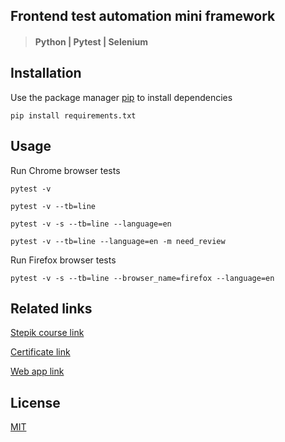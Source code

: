 ## Frontend test automation mini framework

> #### Python | Pytest | Selenium

## Installation

Use the package manager [pip](https://pip.pypa.io/en/stable/) to install dependencies

```
pip install requirements.txt 
```

## Usage

Run Chrome browser tests

```
pytest -v
```
```
pytest -v --tb=line
```
```
pytest -v -s --tb=line --language=en
```
```
pytest -v --tb=line --language=en -m need_review
```

Run Firefox browser tests

```
pytest -v -s --tb=line --browser_name=firefox --language=en
```

## Related links

[Stepik course link](https://stepik.org/course/575/)

[Certificate link](https://stepik.org/cert/230000)

[Web app link](http://selenium1py.pythonanywhere.com/)

## License

[MIT](https://choosealicense.com/licenses/mit/)
